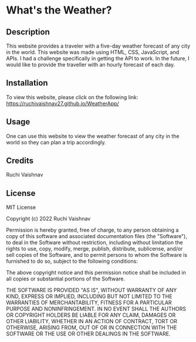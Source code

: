 # What's the Weather?

## Description

This website provides a traveler with a five-day weather forecast of any city in the world.  This website was made using HTML, CSS, JavaScript, and APIs.  I had a challenge specifically in getting the API to work.  In the future, I would like to provide the traveller with an hourly forecast of each day.

## Installation

To view this website, please click on the following link: https://ruchivaishnav27.github.io/WeatherApp/

## Usage

One can use this website to view the weather forecast of any city in the world so they can plan a trip accordingly.

## Credits

Ruchi Vaishnav

## License

MIT License

Copyright (c) 2022 Ruchi Vaishnav

Permission is hereby granted, free of charge, to any person obtaining a copy of this software and associated documentation files (the "Software"), to deal in the Software without restriction, including without limitation the rights to use, copy, modify, merge, publish, distribute, sublicense, and/or sell copies of the Software, and to permit persons to whom the Software is furnished to do so, subject to the following conditions:

The above copyright notice and this permission notice shall be included in all copies or substantial portions of the Software.

THE SOFTWARE IS PROVIDED "AS IS", WITHOUT WARRANTY OF ANY KIND, EXPRESS OR IMPLIED, INCLUDING BUT NOT LIMITED TO THE WARRANTIES OF MERCHANTABILITY, FITNESS FOR A PARTICULAR PURPOSE AND NONINFRINGEMENT. IN NO EVENT SHALL THE AUTHORS OR COPYRIGHT HOLDERS BE LIABLE FOR ANY CLAIM, DAMAGES OR OTHER LIABILITY, WHETHER IN AN ACTION OF CONTRACT, TORT OR OTHERWISE, ARISING FROM, OUT OF OR IN CONNECTION WITH THE SOFTWARE OR THE USE OR OTHER DEALINGS IN THE SOFTWARE.
